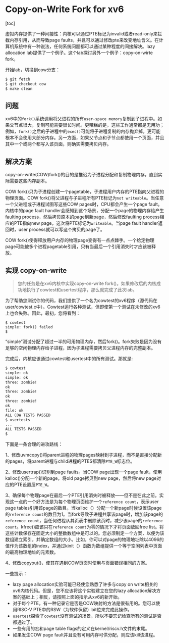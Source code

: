 # Copy-on-Write Fork for xv6

[toc]

虚拟内存提供了一种间接性：内核可以通过PTE标记为invalid或者read-only来拦截内存引用，从而导致page faults，并且可以通过修改pte来改变地址含义。在计算机系统中有一种说法，任何系统问题都可以通过某种程度的间接解决。lazy allocation lab提供了一个例子。这个lab探讨另外一个例子：copy-on-wirte fork。

开始lab，切换到cow分支：

```bash
$ git fetch
$ git checkout cow
$ make clean
```



## 问题

xv6中的`fork()`系统调用将父进程的所有`user-space memory`复制到子进程中。如果父节点很大，复制可能需要很长时间。更糟糕的是，这些工作通常都是无用功；例如，`fork()`之后的子进程中的`exec()`可能将子进程复制的内存抛弃掉，更可能根本不会使用大部分内存。另一方面，如果父节点和子节点都使用一个页面，并且其中一个或两个都写入该页面，则确实需要拷贝内存。

## 解决方案

copy-on-write(COW)fork()的目的是推迟为子进程分配和复制物理内存，直到实际需要这些内存副本。

COW fork()只为子进程创建一个pagetable，子进程用户内存的PTE指向父进程的物理页面。COW fork()将父进程与子进程所有PTE标记为`not writeable`。当任意一个父进程或子进程试图写这些COW pages时，CPU都会产生一个page fault。内核中的page fault handler会感知到这个场景，分配一个page的物理内存给产生faulting process，然后拷贝原本的page到新page，然后修改faulting process相应的PTE指向new page，这次将PTE标记为`writeable`。当page fault handler返回时，user process就可以写这个拷贝的page了。

COW fork()使得释放用户内存的物理page变得有一点点棘手。一个给定物理page可能被多个进程pagetable引用，只有当最后一个引用消失时才应该被释放。

## 实现 copy-on-write

>您的任务是在xv6内核中实现copy-on-write fork()。如果修改后的内核成功地执行了cowtest和usertest程序，那么就完成了此次lab。

为了帮助您测试你的代码，我们提供了一个名为cowtest的xv6程序（源代码在user/cowtest.c中）。Cowtest运行各种测试，但即使第一个测试在未修改的xv6上也会失败。因此，最初，您将看到：

```
$ cowtest
simple: fork() failed
$ 
```

“simple”测试分配了超过一半的可用物理内存，然后fork()。fork失败是因为没有足够的空闲物理内存给子进程，因为子进程需要拷贝父进程内存的完整副本。

完成后，内核应该通过cowtest和usertest中的所有测试。那就是:

```bash
$ cowtest
simple: ok
simple: ok
three: zombie!
ok
three: zombie!
ok
three: zombie!
ok
file: ok
ALL COW TESTS PASSED
$ usertests
...
ALL TESTS PASSED
$
```

下面是一条合理的进攻路线：

1、修改uvmcopy()将parent进程的物理pages映射到子进程，而不是直接分配新的pages，将parent进程与child进程的PTES都清除`PTE_W`标志位。

2、修改usertrap()识别到page faults。当COW page出现一个page fault，使用kalloc()分配一个新的page，将old page拷贝到new page，然后将new page对应的PTE设置层`PTE_W`。

3、确保每个物理page在最后一个PTE引用消失时被释放——但不是在此之前。实现这一点的一个好方法是为每个物理页面维护一个`reference count`，表示user page tables引用该page的数目。当kalloc（）分配一个新page时候设置该page的`reference count`的数目为1。当fork导致子进程共享该page时，增加该page的`reference count`，当任何进程从其页表中删除该页时，减少该page的`reference count`。kfree()应该只在`reference count`为零的情况下才将页面放回free list。将这些计数保存在固定大小的整数数组中是可以的。您必须制定一个方案，以便为该数组建立索引，并确定数组的大小。比如，你可以对page的物理地址除以4096的值作为该数组的index，并通过kinit（）函数为数组提供一个等于空闲列表中页面的最高物理地址的元素数。

4、修改copyout()，使其在遇到COW页面时使用与页面错误相同的方案。

一些提示：

* lazy page allocation实验可能已经使您熟悉了许多与copy on write相关的xv6内核代码。但是，您不应该将这个实验建立在您的lazy allocation解决方案的基础上；相反，请按照上面的指示从xv6的新开始。
* 对于每个PTE，有一种记录它是否是COW映射的方法是很有用的。您可以使用RISC-V PTE中的RSW（为软件保留）bit位来完成此操作。
* `usertest`探索了`cowtest`没有测试的场景，所以不要忘记检查所有的测试是否都通过了。
* 一些有用的宏和page table flags的定义在kernel/riscv.h文件的末尾。
* 如果发生COW page fault并且没有可用内存可供分配，则应该kill该进程。

